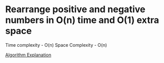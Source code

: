 # Rearrange positive and negative numbers in O(n) time and O(1) extra space

Time complexity - O(n)
Space Complexity - O(n)

[Algorithm Explanation](https://www.geeksforgeeks.org/rearrange-positive-and-negative-numbers-publish/)
